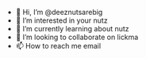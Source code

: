- 👋 Hi, I’m @deeznutsarebig
- 👀 I’m interested in your nutz
- 🌱 I’m currently learning about nutz
- 💞️ I’m looking to collaborate on lickma
- 📫 How to reach me email

<!---
deeznutsarebig/deeznutsarebig is a ✨ special ✨ repository because its `README.md` (this file) appears on your GitHub profile.
You can click the Preview link to take a look at your changes.
--->
